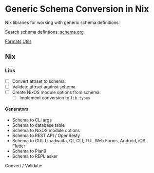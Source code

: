 # Generic Schema Conversion in Nix

Nix libraries for working with generic schema definitions.

Search schema defintions: [schema.org](https://schema.org)

[Formats](./docs/formats/README.md)
[Utils](./docs/utils.md)

## Nix

### Libs

- [ ] Convert attrset to schema.
- [ ] Validate attrset against schema.
- [ ] Create NixOS module options from schema.
  - [ ] Implement conversion to `lib.types`

#### Generators

- Schema to CLI args
- Schema to database table
- Schema to NixOS module options
- Schema to REST API / OpenResty
- Schema to GUI: Libadwaita, Qt, CLI, TUI, Web Forms, Android, iOS, Flutter
- Schema to Plan9
- Schema to REPL asker

Convert / Validate:

